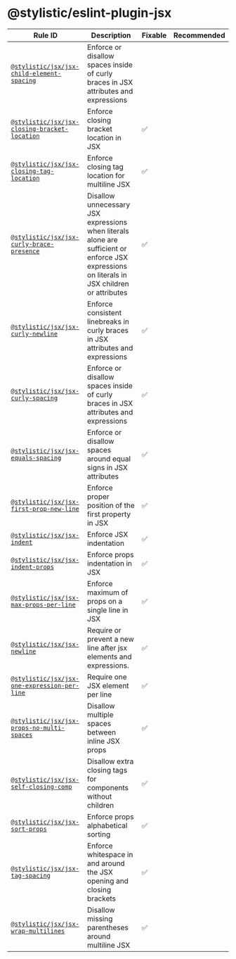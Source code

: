 <!--
/* GENERATED, DO NOT EDIT DIRECTLY */
-->

# @stylistic/eslint-plugin-jsx

| Rule ID | Description | Fixable | Recommended |
| --- | --- | --- | --- |
| [`@stylistic/jsx/jsx-child-element-spacing`](./rules/jsx-child-element-spacing) | Enforce or disallow spaces inside of curly braces in JSX attributes and expressions |  |  |
| [`@stylistic/jsx/jsx-closing-bracket-location`](./rules/jsx-closing-bracket-location) | Enforce closing bracket location in JSX | ✅ |  |
| [`@stylistic/jsx/jsx-closing-tag-location`](./rules/jsx-closing-tag-location) | Enforce closing tag location for multiline JSX | ✅ |  |
| [`@stylistic/jsx/jsx-curly-brace-presence`](./rules/jsx-curly-brace-presence) | Disallow unnecessary JSX expressions when literals alone are sufficient or enforce JSX expressions on literals in JSX children or attributes | ✅ |  |
| [`@stylistic/jsx/jsx-curly-newline`](./rules/jsx-curly-newline) | Enforce consistent linebreaks in curly braces in JSX attributes and expressions | ✅ |  |
| [`@stylistic/jsx/jsx-curly-spacing`](./rules/jsx-curly-spacing) | Enforce or disallow spaces inside of curly braces in JSX attributes and expressions | ✅ |  |
| [`@stylistic/jsx/jsx-equals-spacing`](./rules/jsx-equals-spacing) | Enforce or disallow spaces around equal signs in JSX attributes | ✅ |  |
| [`@stylistic/jsx/jsx-first-prop-new-line`](./rules/jsx-first-prop-new-line) | Enforce proper position of the first property in JSX | ✅ |  |
| [`@stylistic/jsx/jsx-indent`](./rules/jsx-indent) | Enforce JSX indentation | ✅ |  |
| [`@stylistic/jsx/jsx-indent-props`](./rules/jsx-indent-props) | Enforce props indentation in JSX | ✅ |  |
| [`@stylistic/jsx/jsx-max-props-per-line`](./rules/jsx-max-props-per-line) | Enforce maximum of props on a single line in JSX | ✅ |  |
| [`@stylistic/jsx/jsx-newline`](./rules/jsx-newline) | Require or prevent a new line after jsx elements and expressions. | ✅ |  |
| [`@stylistic/jsx/jsx-one-expression-per-line`](./rules/jsx-one-expression-per-line) | Require one JSX element per line | ✅ |  |
| [`@stylistic/jsx/jsx-props-no-multi-spaces`](./rules/jsx-props-no-multi-spaces) | Disallow multiple spaces between inline JSX props | ✅ |  |
| [`@stylistic/jsx/jsx-self-closing-comp`](./rules/jsx-self-closing-comp) | Disallow extra closing tags for components without children | ✅ |  |
| [`@stylistic/jsx/jsx-sort-props`](./rules/jsx-sort-props) | Enforce props alphabetical sorting | ✅ |  |
| [`@stylistic/jsx/jsx-tag-spacing`](./rules/jsx-tag-spacing) | Enforce whitespace in and around the JSX opening and closing brackets | ✅ |  |
| [`@stylistic/jsx/jsx-wrap-multilines`](./rules/jsx-wrap-multilines) | Disallow missing parentheses around multiline JSX | ✅ |  |
